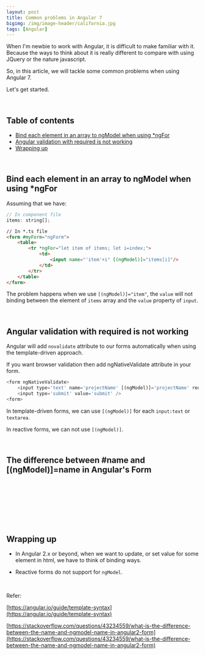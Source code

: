 ```yaml
---
layout: post
title: Common problems in Angular 7
bigimg: /img/image-header/california.jpg
tags: [Angular]
---
```


When I'm newbie to work with Angular, it is difficult to make familiar with it. Because the ways to think about it is really different to compare with using JQuery or the nature javascript.

So, in this article, we will tackle some common problems when using Angular 7.

Let's get started.

<br>

## Table of contents
- [Bind each element in an array to ngModel when using *ngFor](#bind-each-element-in-an-array-to-ngModel-when-using-*ngFor)
- [Angular validation with required is not working](#Angular-validation-with-required-is-not-working)
- [Wrapping up](#wrapping-up)

<br>

## Bind each element in an array to ngModel when using *ngFor
Assuming that we have:

```javascript
// In component file
items: string[];
```

```html
// In *.ts file
<form #myForm="ngForm">
    <table>
        <tr *ngFor="let item of items; let i=index;">
            <td>
                <input name="'item'+i" [(ngModel)]="items[i]"/>
            </td>
        </tr>
    </table>
</form>
```

The problem happens when we use ```[(ngModel)]="item"```, the ```value``` will not binding between the element of ```items``` array and the ```value``` property of ```input```. 

<br>

## Angular validation with required is not working
Angular will add ```novalidate``` attribute to our forms automatically when using the template-driven approach.

If you want browser validation then add ngNativeValidate attribute in your form.

```Javascript
<form ngNativeValidate>
    <input type='text' name='projectName' [(ngModel)]='projectName' required >
    <input type='submit' value='submit' />
<form>
```

In template-driven forms, we can use ```[(ngModel)]``` for each ```input:text``` or ```textarea```.

In reactive forms, we can not use ```[(ngModel)]```.

<br>

## The difference between #name and [(ngModel)]=name in Angular's Form




<br>

## 





<br>

## 




<br>

## Wrapping up
- In Angular 2.x or beyond, when we want to update, or set value for some element in html, we have to think of binding ways.

- Reactive forms do not support for ```ngModel```.

<br>

Refer:

[https://angular.io/guide/template-syntax](https://angular.io/guide/template-syntax)

[https://stackoverflow.com/questions/43234559/what-is-the-difference-between-the-name-and-ngmodel-name-in-angular2-form](https://stackoverflow.com/questions/43234559/what-is-the-difference-between-the-name-and-ngmodel-name-in-angular2-form)